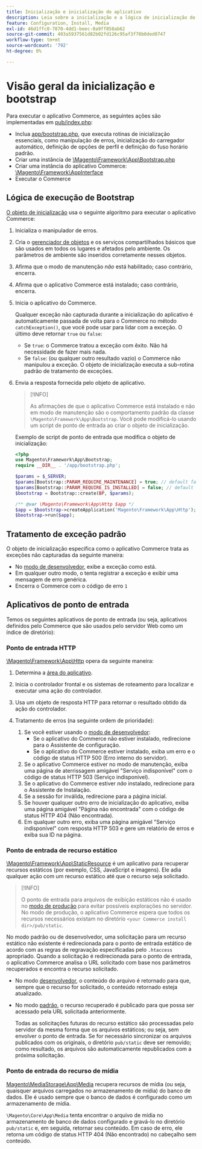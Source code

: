 ```yaml
---
title: Inicialização e inicialização do aplicativo
description: Leia sobre a inicialização e a lógica de inicialização do aplicativo do Commerce.
feature: Configuration, Install, Media
exl-id: 46d1ffc0-7870-4dd1-beec-0a9ff858ab62
source-git-commit: 403a5937561d82b02fd126c95af3f70b0ded0747
workflow-type: tm+mt
source-wordcount: '792'
ht-degree: 0%

---
```


# Visão geral da inicialização e bootstrap

Para executar o aplicativo Commerce, as seguintes ações são implementadas em [pub/index.php][index]:

- Inclua [app/bootstrap.php][bootinitial], que executa rotinas de inicialização essenciais, como manipulação de erros, inicialização do carregador automático, definição de opções de perfil e definição do fuso horário padrão.
- Criar uma instância de [\Magento\Framework\App\Bootstrap.php][bootstrap] <!-- It requires initialization parameters to be specified in constructor. Normally, the $_SERVER super-global variable is supposed to be passed there. -->
- Criar uma instância do aplicativo Commerce: [\Magento\Framework\AppInterface][app-face]
- Executar o Commerce

## Lógica de execução de Bootstrap

[O objeto de inicialização][bootinitial] usa o seguinte algoritmo para executar o aplicativo Commerce:

1. Inicializa o manipulador de erros.
1. Cria o [gerenciador de objetos][object] e os serviços compartilhados básicos que são usados em todos os lugares e afetados pelo ambiente. Os parâmetros de ambiente são inseridos corretamente nesses objetos.
1. Afirma que o modo de manutenção _não_ está habilitado; caso contrário, encerra.
1. Afirma que o aplicativo Commerce está instalado; caso contrário, encerra.
1. Inicia o aplicativo do Commerce.

   Qualquer exceção não capturada durante a inicialização do aplicativo é automaticamente passada de volta para o Commerce no método `catchException()`, que você pode usar para lidar com a exceção. O último deve retornar `true` ou `false`:

   - Se `true`: o Commerce tratou a exceção com êxito. Não há necessidade de fazer mais nada.
   - Se `false`: (ou qualquer outro resultado vazio) o Commerce não manipulou a exceção. O objeto de inicialização executa a sub-rotina padrão de tratamento de exceções.

1. Envia a resposta fornecida pelo objeto de aplicativo.

   >[!INFO]
   >
   >As afirmações de que o aplicativo Commerce está instalado e não em modo de manutenção são o comportamento padrão da classe `\Magento\Framework\App\Bootstrap`. Você pode modificá-lo usando um script de ponto de entrada ao criar o objeto de inicialização.

   Exemplo de script de ponto de entrada que modifica o objeto de inicialização:

   ```php
   <?php
   use Magento\Framework\App\Bootstrap;
   require __DIR__ . '/app/bootstrap.php';
   
   $params = $_SERVER;
   $params[Bootstrap::PARAM_REQUIRE_MAINTENANCE] = true; // default false
   $params[Bootstrap::PARAM_REQUIRE_IS_INSTALLED] = false; // default true
   $bootstrap = Bootstrap::create(BP, $params);
   
   /** @var \Magento\Framework\App\Http $app */
   $app = $bootstrap->createApplication('Magento\Framework\App\Http');
   $bootstrap->run($app);
   ```

## Tratamento de exceção padrão

O objeto de inicialização especifica como o aplicativo Commerce trata as exceções não capturadas da seguinte maneira:

- No [modo de desenvolvedor](../bootstrap/application-modes.md#developer-mode), exibe a exceção como está.
- Em qualquer outro modo, o tenta registrar a exceção e exibir uma mensagem de erro genérica.
- Encerra o Commerce com o código de erro `1`

## Aplicativos de ponto de entrada

Temos os seguintes aplicativos de ponto de entrada (ou seja, aplicativos definidos pelo Commerce que são usados pelo servidor Web como um índice de diretório):

### Ponto de entrada HTTP

[\Magento\Framework\App\Http][http] opera da seguinte maneira:

1. Determina a [área do aplicativo](https://developer.adobe.com/commerce/php/architecture/modules/areas/).
1. Inicia o controlador frontal e os sistemas de roteamento para localizar e executar uma ação do controlador.
1. Usa um objeto de resposta HTTP para retornar o resultado obtido da ação do controlador.
1. Tratamento de erros (na seguinte ordem de prioridade):

   1. Se você estiver usando o [modo de desenvolvedor](../bootstrap/application-modes.md#developer-mode):
      - Se o aplicativo do Commerce não estiver instalado, redirecione para o Assistente de configuração.
      - Se o aplicativo do Commerce estiver instalado, exiba um erro e o código de status HTTP 500 (Erro interno do servidor).
   1. Se o aplicativo Commerce estiver no modo de manutenção, exiba uma página de aterrissagem amigável &quot;Serviço indisponível&quot; com o código de status HTTP 503 (Serviço indisponível).
   1. Se o aplicativo do Commerce estiver _não_ instalado, redirecione para o Assistente de Instalação.
   1. Se a sessão for inválida, redirecione para a página inicial.
   1. Se houver qualquer outro erro de inicialização do aplicativo, exiba uma página amigável &quot;Página não encontrada&quot; com o código de status HTTP 404 (Não encontrada).
   1. Em qualquer outro erro, exiba uma página amigável &quot;Serviço indisponível&quot; com resposta HTTP 503 e gere um relatório de erros e exiba sua ID na página.

### Ponto de entrada de recurso estático

[\Magento\Framework\App\StaticResource][static-resource] é um aplicativo para recuperar recursos estáticos (por exemplo, CSS, JavaScript e imagens). Ele adia qualquer ação com um recurso estático até que o recurso seja solicitado.

>[!INFO]
>
>O ponto de entrada para arquivos de exibição estáticos não é usado no [modo de produção](application-modes.md#production-mode) para evitar possíveis explorações no servidor. No modo de produção, o aplicativo Commerce espera que todos os recursos necessários existam no diretório `<your Commerce install dir>/pub/static`.

No modo padrão ou de desenvolvedor, uma solicitação para um recurso estático não existente é redirecionada para o ponto de entrada estático de acordo com as regras de regravação especificadas pelo `.htaccess` apropriado.
Quando a solicitação é redirecionada para o ponto de entrada, o aplicativo Commerce analisa o URL solicitado com base nos parâmetros recuperados e encontra o recurso solicitado.

- No modo [desenvolvedor](application-modes.md#developer-mode), o conteúdo do arquivo é retornado para que, sempre que o recurso for solicitado, o conteúdo retornado esteja atualizado.
- No modo [padrão](application-modes.md#default-mode), o recurso recuperado é publicado para que possa ser acessado pela URL solicitada anteriormente.

  Todas as solicitações futuras do recurso estático são processadas pelo servidor da mesma forma que os arquivos estáticos; ou seja, sem envolver o ponto de entrada. Se for necessário sincronizar os arquivos publicados com os originais, o diretório `pub/static` deve ser removido; como resultado, os arquivos são automaticamente republicados com a próxima solicitação.

### Ponto de entrada do recurso de mídia

[Magento\MediaStorage\App\Media][media] recupera recursos de mídia (ou seja, quaisquer arquivos carregados no armazenamento de mídia) do banco de dados. Ele é usado sempre que o banco de dados é configurado como um armazenamento de mídia.

`\Magento\Core\App\Media` tenta encontrar o arquivo de mídia no armazenamento de banco de dados configurado e gravá-lo no diretório `pub/static` e, em seguida, retornar seu conteúdo. Em caso de erro, ele retorna um código de status HTTP 404 (Não encontrado) no cabeçalho sem conteúdo.

<!-- Link Definitions -->

[app-face]: https://github.com/magento/magento2/tree/2.4/lib/internal/Magento/Framework/AppInterface.php
[bootinitial]: https://github.com/magento/magento2/tree/2.4/app/bootstrap.php
[bootstrap]: https://github.com/magento/magento2/tree/2.4/lib/internal/Magento/Framework/App/Bootstrap.php
[http]: https://github.com/magento/magento2/tree/2.4/lib/internal/Magento/Framework/App/Http
[index]: https://github.com/magento/magento2/tree/2.4/pub/index.php
[media]: https://github.com/magento/magento2/tree/2.4/app/code/Magento/MediaStorage/App/Media.php
[object]: https://github.com/magento/magento2/tree/2.4/lib/internal/Magento/Framework/ObjectManager
[static-resource]: https://github.com/magento/magento2/tree/2.4/lib/internal/Magento/Framework/App/StaticResource.php
